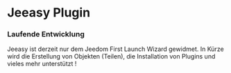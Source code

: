 # Jeeasy Plugin

### Laufende Entwicklung

Jeeasy ist derzeit nur dem Jeedom First Launch Wizard gewidmet. In Kürze wird die Erstellung von Objekten (Teilen), die Installation von Plugins und vieles mehr unterstützt !
